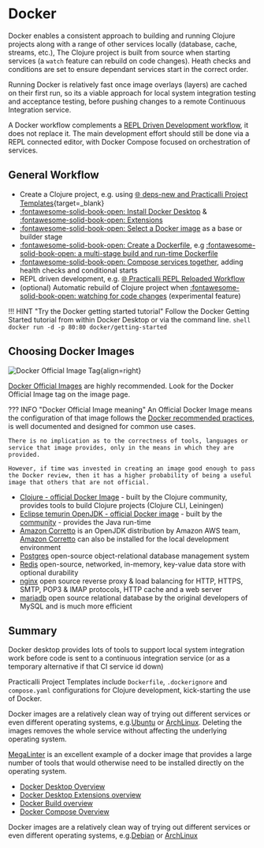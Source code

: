 # Docker

Docker enables a consistent approach to building and running Clojure projects along with a range of other services locally (database, cache, streams, etc.), The Clojure project is built from source when starting services (a `watch` feature can rebuild on code changes). Heath checks and conditions are set to ensure dependant services start in the correct order.

Running Docker is relatively fast once image overlays (layers) are cached on their first run, so its a viable approach for local system integration testing and acceptance testing, before pushing changes to a remote Continuous Integration service.

A Docker workflow complements a [REPL Driven Development workflow](https://practical.li/clojure/introduction/repl-workflow/), it does not replace it.  The main development effort should still be done via a REPL connected editor, with Docker Compose focused on orchestration of services.

## General Workflow

- Create a Clojure project, e.g. using [:globe_with_meridians: deps-new and Practicalli Project Templates](https://practical.li/clojure/clojure-cli/projects/templates/){target=_blank}
- [:fontawesome-solid-book-open: Install Docker Desktop](install.md) & [:fontawesome-solid-book-open: Extensions](desktop-extensions.md)
- [:fontawesome-solid-book-open: Select a Docker image](images.md) as a base or builder stage
- [:fontawesome-solid-book-open: Create a Dockerfile](dockerfile.md), e.g [:fontawesome-solid-book-open: a multi-stage build and run-time Dockerfile](clojure-multi-stage-dockerfile.md)
- [:fontawesome-solid-book-open: Compose services together](compose.md), adding health checks and conditional starts
- REPL driven development, e.g. [:globe_with_meridians: Practicalli REPL Reloaded Workflow](https://practical.li/clojure/clojure-cli/repl-reloaded/)
- (optional) Automatic rebuild of Clojure project when [:fontawesome-solid-book-open: watching for code changes](compose.md#build-on-change) (experimental feature)

!!! HINT "Try the Docker getting started tutorial"
    Follow the Docker Getting Started tutorial from within Docker Desktop or via the command line.
    ```shell
    docker run -d -p 80:80 docker/getting-started
    ```

## Choosing Docker Images

![Docker Official Image Tag](https://docs.docker.com/trusted-content/images/official-image-badge-iso.png){align=right}

[Docker Official Images](https://docs.docker.com/docker-hub/official_images/) are highly recommended.  Look for the Docker Official Image tag on the image page.

??? INFO "Docker Official Image meaning"
    An Official Docker Image means the configuration of that image follows the [Docker recommended practices](https://docs.docker.com/develop/develop-images/dockerfile_best-practices/), is well documented and designed for common use cases.

    There is no implication as to the correctness of tools, languages or service that image provides, only in the means in which they are provided.

    However, if time was invested in creating an image good enough to pass the Docker review, then it has a higher probability of being a useful image that others that are not official.

- [Clojure - official Docker Image](https://hub.docker.com/_/clojure/) - built by the Clojure community, provides tools to build Clojure projects (Clojure CLI, Leiningen)
- [Eclipse temurin OpenJDK - official Docker image](https://hub.docker.com/_/eclipse-temurin) - built by the [community](https://adoptium.net/) - provides the Java run-time
- [Amazon Corretto](https://hub.docker.com/_/amazoncorretto) is an OpenJDK distribution by Amazon AWS team, [Amazon Corretto](https://aws.amazon.com/corretto/) can also be installed for the local development environment
- [Postgres](https://hub.docker.com/_/postgres) open-source object-relational database management system
- [Redis](https://hub.docker.com/_/redis) open-source, networked, in-memory, key-value data store with optional durability
- [nginx](https://hub.docker.com/_/nginx) open source reverse proxy & load balancing for HTTP, HTTPS, SMTP, POP3 & IMAP protocols, HTTP cache and a web server
- [mariadb](https://hub.docker.com/_/mariadb) open source relational database by the original developers of MySQL and is much more efficient



## Summary

Docker desktop provides lots of tools to support local system integration work before code is sent to a continuous integration service (or as a temporary alternative if that CI service id down)

Practicalli Project Templates include `Dockerfile`, `.dockerignore` and `compose.yaml` configurations for Clojure development, kick-starting the use of Docker.

Docker images are a relatively clean way of trying out different services or even different operating systems, e.g.[Ubuntu](https://hub.docker.com/_/ubuntu) or [ArchLinux](https://hub.docker.com/_/archlinux).  Deleting the images removes the whole service without affecting the underlying operating system.

[MegaLinter](https://practical.li/engineering-playbook/code-quality/megalinter/#megalinter-configuration) is an excellent example of a docker image that provides a large number of tools that would otherwise need to be installed directly on the operating system.

- [Docker Desktop Overview](https://docs.docker.com/desktop/)
- [Docker Desktop Extensions overview](https://docs.docker.com/desktop/extensions/)
- [Docker Build overview](https://docs.docker.com/build/)
- [Docker Compose Overview](https://docs.docker.com/compose/)

Docker images are a relatively clean way of trying out different services or even different operating systems, e.g.[Debian](https://hub.docker.com/_/debian) or [ArchLinux](https://hub.docker.com/_/archlinux)
